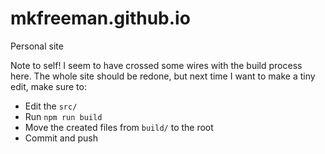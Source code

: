 mkfreeman.github.io
===================

Personal site

Note to self! I seem to have crossed some wires with the build process here. The
whole site should be redone, but next time I want to make a tiny edit, make sure
to:

- Edit the `src/`
- Run `npm run build`
- Move the created files from `build/` to the root
- Commit and push